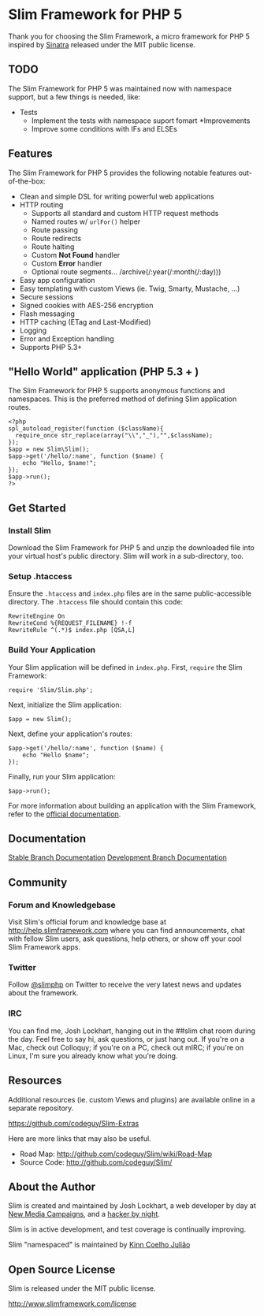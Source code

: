 # Slim Framework for PHP 5

Thank you for choosing the Slim Framework, a micro framework for PHP 5 inspired by [Sinatra](http://sinatrarb.com) released under the MIT public license.

## TODO
The Slim Framework for PHP 5 was maintained now with namespace support, but a few things is needed, like:
* Tests
  * Implement the tests with namespace suport fomart
*Improvements
  * Improve some conditions with IFs and ELSEs

## Features

The Slim Framework for PHP 5 provides the following notable features out-of-the-box:

* Clean and simple DSL for writing powerful web applications
* HTTP routing
  * Supports all standard and custom HTTP request methods
  * Named routes w/ `urlFor()` helper
  * Route passing
  * Route redirects
  * Route halting
  * Custom **Not Found** handler
  * Custom **Error** handler
  * Optional route segments... /archive(/:year(/:month(/:day)))
* Easy app configuration
* Easy templating with custom Views (ie. Twig, Smarty, Mustache, ...)
* Secure sessions
* Signed cookies with AES-256 encryption
* Flash messaging
* HTTP caching (ETag and Last-Modified)
* Logging
* Error and Exception handling
* Supports PHP 5.3+

## "Hello World" application (PHP 5.3 + )

The Slim Framework for PHP 5 supports anonymous functions and namespaces. This is the preferred method of defining Slim application routes.

    <?php
    spl_autoload_register(function ($className){
      require_once str_replace(array("\\","_"),"",$className);
    });
    $app = new Slim\Slim();
    $app->get('/hello/:name', function ($name) {
        echo "Hello, $name!";
    });
    $app->run();
    ?>

## Get Started

### Install Slim

Download the Slim Framework for PHP 5 and unzip the downloaded file into your virtual host's public directory. Slim will work in a sub-directory, too.

### Setup .htaccess

Ensure the `.htaccess` and `index.php` files are in the same public-accessible directory. The `.htaccess` file should contain this code:

    RewriteEngine On
    RewriteCond %{REQUEST_FILENAME} !-f
    RewriteRule ^(.*)$ index.php [QSA,L]

### Build Your Application

Your Slim application will be defined in `index.php`. First, `require` the Slim Framework:

    require 'Slim/Slim.php';

Next, initialize the Slim application:

    $app = new Slim();

Next, define your application's routes:

    $app->get('/hello/:name', function ($name) {
        echo "Hello $name";
    });

Finally, run your Slim application:

    $app->run();

For more information about building an application with the Slim Framework, refer to the [official documentation](http://github.com/codeguy/Slim/wiki/Slim-Framework-Documentation).

## Documentation 

[Stable Branch Documentation](http://www.slimframework.com/documentation/stable)
[Development Branch Documentation](http://www.slimframework.com/documentation/develop)

## Community

### Forum and Knowledgebase

Visit Slim's official forum and knowledge base at <http://help.slimframework.com> where you can find announcements, chat with fellow Slim users, ask questions, help others, or show off your cool Slim Framework apps.

### Twitter

Follow [@slimphp](http://www.twitter.com/slimphp) on Twitter to receive the very latest news and updates about the framework.

### IRC

You can find me, Josh Lockhart, hanging out in the ##slim chat room during the day. Feel free to say hi, ask questions, or just hang out. If you're on a Mac, check out Colloquy; if you're on a PC, check out mIRC; if you're on Linux, I'm sure you already know what you're doing.

## Resources

Additional resources (ie. custom Views and plugins) are available online in a separate repository.

<https://github.com/codeguy/Slim-Extras>

Here are more links that may also be useful.

* Road Map:       <http://github.com/codeguy/Slim/wiki/Road-Map>
* Source Code:    <http://github.com/codeguy/Slim/>

## About the Author

Slim is created and maintained by Josh Lockhart, a web developer by day at [New Media Campaigns](http://www.newmediacampaigns.com), and a [hacker by night](http://github.com/codeguy).

Slim is in active development, and test coverage is continually improving.

Slim "namespaced" is maintained by [Kinn Coelho Julião](http://kinncj.com.br)

## Open Source License

Slim is released under the MIT public license.

<http://www.slimframework.com/license>